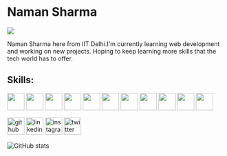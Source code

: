 # Naman Sharma
![](https://imgs.search.brave.com/TS16gW30fvaSnu2RZUrYSERDziGCAXtegDQrtQdp4LE/rs:fit:500:0:0/g:ce/aHR0cHM6Ly9jZG4u/dmVjdG9yc3RvY2su/Y29tL2kvcHJldmll/dy0xeC8yMi8wNy93/ZWJzaXRlLWRldmVs/b3BtZW50LWJhbm5l/ci1wcm9ncmFtbWlu/Zy10ZWNobm9sb2d5/LXZlY3Rvci0zODM5/MjIwNy5qcGc)

Naman Sharma here from IIT Delhi.I'm currently learning web development and working on new projects. Hoping to keep learning more skills that the tech world has to offer.

## Skills:
<div>
<img src="https://cdn.worldvectorlogo.com/logos/javascript-1.svg" height='40'>
<img src="https://cdn.worldvectorlogo.com/logos/react-2.svg" height='40'>
<img src="https://cdn.worldvectorlogo.com/logos/typescript.svg" height='40'>
<img src="https://cdn.worldvectorlogo.com/logos/nodejs-2.svg" height='40'>
<img src="https://cdn.worldvectorlogo.com/logos/express-109.svg" height='40'>
<img src="https://cdn.worldvectorlogo.com/logos/cloudflare-1.svg" height='40'>
<img src="https://cdn.worldvectorlogo.com/logos/postgresql.svg" height='40'>
<img src="https://cdn.worldvectorlogo.com/logos/mongodb-icon-2.svg" height='40'>
<img src="https://cdn.worldvectorlogo.com/logos/prisma-2.svg" height='40'>
<img src="https://cdn.worldvectorlogo.com/logos/next-js.svg" height='40'>
<img src="https://cdn.worldvectorlogo.com/logos/docker-3.svg" height='40'>
</div>


[<img src='https://cdn.jsdelivr.net/npm/simple-icons@3.0.1/icons/github.svg' alt='github' height='40'>](https://github.com/Ben-0728)  [<img src='https://cdn.jsdelivr.net/npm/simple-icons@3.0.1/icons/linkedin.svg' alt='linkedin' height='40'>](https://www.linkedin.com/in/naman-sharma-69852a289/)  [<img src='https://cdn.jsdelivr.net/npm/simple-icons@3.0.1/icons/instagram.svg' alt='instagram' height='40'>](https://www.instagram.com/namansharma0728/)  [<img src='https://cdn.jsdelivr.net/npm/simple-icons@3.0.1/icons/twitter.svg' alt='twitter' height='40'>](https://twitter.com/Potpourri6969)  

![GitHub stats](https://github-readme-stats.vercel.app/api?username=Ben-0728&show_icons=true)




